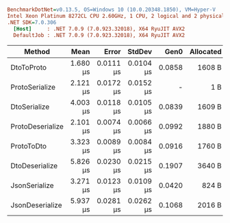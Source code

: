 ``` ini

BenchmarkDotNet=v0.13.5, OS=Windows 10 (10.0.20348.1850), VM=Hyper-V
Intel Xeon Platinum 8272CL CPU 2.60GHz, 1 CPU, 2 logical and 2 physical cores
.NET SDK=7.0.306
  [Host]     : .NET 7.0.9 (7.0.923.32018), X64 RyuJIT AVX2
  DefaultJob : .NET 7.0.9 (7.0.923.32018), X64 RyuJIT AVX2


```
|           Method |     Mean |     Error |    StdDev |   Gen0 | Allocated |
|----------------- |---------:|----------:|----------:|-------:|----------:|
|       DtoToProto | 1.680 μs | 0.0111 μs | 0.0104 μs | 0.0858 |    1608 B |
|   ProtoSerialize | 2.121 μs | 0.0172 μs | 0.0152 μs |      - |       1 B |
|     DtoSerialize | 4.003 μs | 0.0118 μs | 0.0105 μs | 0.0839 |    1609 B |
| ProtoDeserialize | 2.101 μs | 0.0074 μs | 0.0066 μs | 0.0992 |    1880 B |
|       ProtoToDto | 3.323 μs | 0.0089 μs | 0.0084 μs | 0.0916 |    1760 B |
|   DtoDeserialize | 5.826 μs | 0.0230 μs | 0.0215 μs | 0.1907 |    3640 B |
|    JsonSerialize | 3.271 μs | 0.0123 μs | 0.0109 μs | 0.0420 |     824 B |
|  JsonDeserialize | 5.937 μs | 0.0281 μs | 0.0262 μs | 0.1068 |    2016 B |

